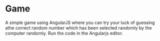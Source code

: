 # Game
A simple  game using AngularJS where you can try your luck of guessing athe correct random number which has been selected randomly by the computer randomly.
Run the code in the Angularjs editor.

